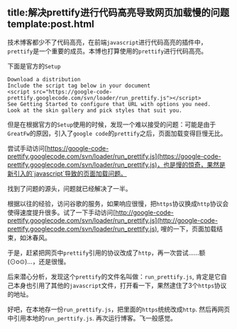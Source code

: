 title:解决prettify进行代码高亮导致网页加载慢的问题
template:post.html
---
技术博客都少不了代码高亮，在前端`javascript`进行代码高亮的插件中，`prettify`是一个重要的成员。本博也打算使用的`prettify`进行代码高亮。

下面是官方的`Setup`

```
Download a distribution
Include the script tag below in your document
<script src="https://google-code-prettify.googlecode.com/svn/loader/run_prettify.js"></script>
See Getting Started to configure that URL with options you need.
Look at the skin gallery and pick styles that suit you.
```

但是在根据官方的`Setup`使用的时候，发现一个难以接受的问题：可能是由于`GreatFw`的原因，引入了`google code`的`prettify`之后，页面加载变得巨慢无比。

尝试手动访问[https://google-code-prettify.googlecode.com/svn/loader/run_prettify.js](https://google-code-prettify.googlecode.com/svn/loader/run_prettify.js)，也是慢的惊奇，果然是新引入的`javascript`导致的页面加载问题。

找到了问题的源头，问题就已经解决了一半。

根据以往的经验，访问谷歌的服务，如果响应很慢，把`https`协议换成`http`协议会使得速度提升很多。试了一下手动访问[http://google-code-prettify.googlecode.com/svn/loader/run_prettify.js](http://google-code-prettify.googlecode.com/svn/loader/run_prettify.js), 嗖的一下，页面加载结束，如沐春风。

于是，赶紧把网页中`prettify`引用的协议改成了`http`，再一次尝试......额(⊙o⊙)…，还是很慢。

后来潜心分析，发现这个`prettify`的文件名叫做：`run_prettify.js`, 肯定是它自己本身也引用了其他的`javascript`文件，打开看一下，果然逮住了3个`https`协议的地址。

好吧，在本地存一份`run_prettify.js`，把里面的`https`统统改成`http`.  然后再网页中引用本地的`run_perttify.js`. 再次运行博客。飞一般感觉。


